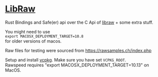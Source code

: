 # [LibRaw][libraw]

Rust Bindings and Safe(er) api over the C Api of [libraw][libraw] + some extra stuff.

You might need to use  
`export MACOSX_DEPLOYMENT_TARGET=10.8`  
for older versions of macos.  

Raw files for testing were sourced from https://rawsamples.ch/index.php

Setup and install [vcpkg](https://vcpkg.io/en/getting-started). Make sure you have set `VCPKG_ROOT`.  
Rawspeed requires "export MACOSX_DEPLOYMENT_TARGET=10.13" on MacOS.

[libraw]: https://libraw.org
